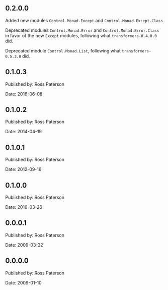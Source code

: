 ## 0.2.0.0

Added new modules `Control.Monad.Except` and
`Control.Monad.Except.Class`

Deprecated modules `Control.Monad.Error` and
`Control.Monad.Error.Class` in favor of the new `Except`
modules, following what `transformers-0.4.0.0` did.

Deprecated module `Control.Monad.List`, following what
`transformers-0.5.3.0` did.

## 0.1.0.3

Published by: Ross Paterson

Date: 2016-06-08

## 0.1.0.2

Published by: Ross Paterson

Date: 2014-04-19

## 0.1.0.1

Published by: Ross Paterson

Date: 2012-09-16

## 0.1.0.0

Published by: Ross Paterson

Date: 2010-03-26

## 0.0.0.1

Published by: Ross Paterson

Date: 2009-03-22

## 0.0.0.0

Published by: Ross Paterson

Date: 2009-01-10
